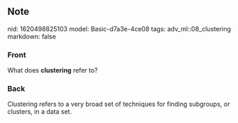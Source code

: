 ## Note
nid: 1620498825103
model: Basic-d7a3e-4ce08
tags: adv_ml::08_clustering
markdown: false

### Front
What does <b>clustering</b> refer to?

### Back
Clustering refers to a very broad set of techniques for finding subgroups, or clusters, in a data set.

